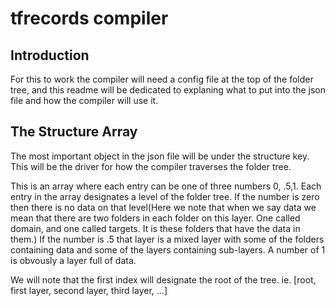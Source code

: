 # tfrecords compiler

## Introduction

For this to work the compiler will need a config file at the top of the folder tree, and this readme will be dedicated
to explaning what to put into the json file and how the compiler will use it.

## The Structure Array

The most important object in the json file will be under the structure key. This will be the driver for how the compiler traverses the folder tree.


This is an array where each entry can be one of three numbers 0, .5,1. Each entry in the array designates a
level of the folder tree. If the number is zero then there is no data on that level(Here we note that when we say data we mean that there are two folders in each folder on this layer. One called domain, and one called targets. It is these folders that have the data in them.) If the number is .5 that layer is a mixed layer with some of the folders containing data and some of the layers containing sub-layers. A number of 1 is obvously a layer full of data.


We will note that the first index will designate the root of the tree. ie. [root, first layer, second layer, third layer, ...]